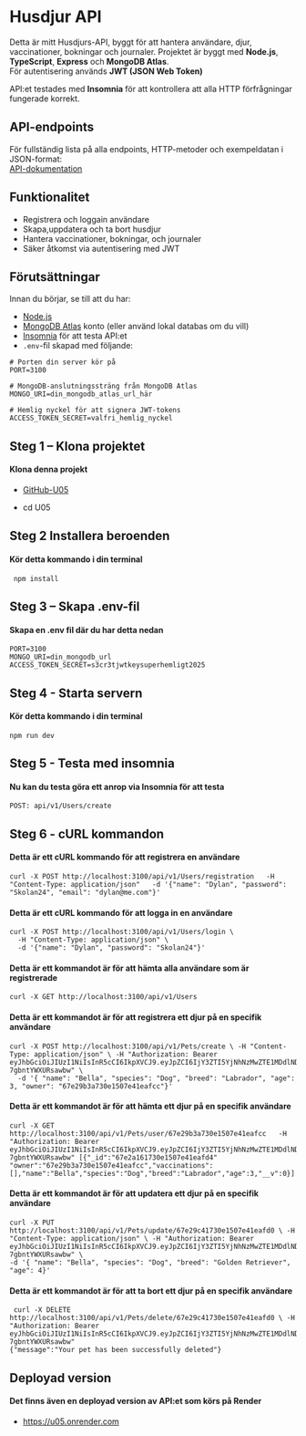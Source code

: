 # Husdjur API

Detta är mitt Husdjurs-API, byggt för att hantera användare, djur, vaccinationer, bokningar och journaler. Projektet är byggt med **Node.js**, **TypeScript**, **Express** och **MongoDB Atlas**.  
För autentisering används **JWT (JSON Web Token)**

API:et testades med **Insomnia** för att kontrollera att alla HTTP förfrågningar fungerade korrekt.

## API-endpoints

För fullständig lista på alla endpoints, HTTP-metoder och exempeldatan i JSON-format:  
[API-dokumentation](./API-Desig.md)

## Funktionalitet

- Registrera och loggain användare
- Skapa,uppdatera och ta bort husdjur
- Hantera vaccinationer, bokningar, och journaler
- Säker åtkomst via autentisering med JWT

## Förutsättningar

Innan du börjar, se till att du har:

- [Node.js](https://nodejs.org/)
- [MongoDB Atlas](https://www.mongodb.com/cloud/atlas) konto (eller använd lokal databas om du vill)
- [Insomnia](https://insomnia.rest/) för att testa API:et
- `.env`-fil skapad med följande:

```
# Porten din server kör på
PORT=3100

# MongoDB-anslutningssträng från MongoDB Atlas
MONGO_URI=din_mongodb_atlas_url_här

# Hemlig nyckel för att signera JWT-tokens
ACCESS_TOKEN_SECRET=valfri_hemlig_nyckel
```

## Steg 1 – Klona projektet

#### Klona denna projekt

- [GitHub-U05](https://github.com/Lazcano007/U05.git)

- cd U05

## Steg 2 Installera beroenden

#### Kör detta kommando i din terminal

```
 npm install
```

## Steg 3 – Skapa .env-fil

#### Skapa en .env fil där du har detta nedan

```
PORT=3100
MONGO_URI=din_mongodb_url
ACCESS_TOKEN_SECRET=s3cr3tjwtkeysuperhemligt2025
```

## Steg 4 - Starta servern

#### Kör detta kommando i din terminal

```
npm run dev
```

## Steg 5 - Testa med insomnia

#### Nu kan du testa göra ett anrop via **Insomnia** för att testa

```
POST: api/v1/Users/create
```

## Steg 6 - cURL kommandon

#### Detta är ett cURL kommando för att registrera en användare

```
curl -X POST http://localhost:3100/api/v1/Users/registration   -H "Content-Type: application/json"   -d '{"name": "Dylan", "password": "Skolan24", "email": "dylan@me.com"}'
```

#### Detta är ett cURL kommando för att logga in en användare

```
curl -X POST http://localhost:3100/api/v1/Users/login \
  -H "Content-Type: application/json" \
  -d '{"name": "Dylan", "password": "Skolan24"}'
```

#### Detta är ett kommandot är för att hämta alla användare som är registrerade

```
curl -X GET http://localhost:3100/api/v1/Users
```

#### Detta är ett kommandot är för att registrera ett djur på en specifik användare

```
curl -X POST http://localhost:3100/api/v1/Pets/create \ -H "Content-Type: application/json" \ -H "Authorization: Bearer eyJhbGciOiJIUzI1NiIsInR5cCI6IkpXVCJ9.eyJpZCI6IjY3ZTI5YjNhNzMwZTE1MDdlNDFlYWZjYyIsImlhdCI6MTc0MjkwNDIyM30.C0F12z_gCOT7A5rwKKHBcx0a3DV-7gbntYWXURsawbw" \
  -d '{ "name": "Bella", "species": "Dog", "breed": "Labrador", "age": 3, "owner": "67e29b3a730e1507e41eafcc"}'
```

#### Detta är ett kommandot är för att hämta ett djur på en specifik användare

```
curl -X GET http://localhost:3100/api/v1/Pets/user/67e29b3a730e1507e41eafcc   -H "Authorization: Bearer eyJhbGciOiJIUzI1NiIsInR5cCI6IkpXVCJ9.eyJpZCI6IjY3ZTI5YjNhNzMwZTE1MDdlNDFlYWZjYyIsImlhdCI6MTc0MjkwNDIyM30.C0F12z_gCOT7A5rwKKHBcx0a3DV-7gbntYWXURsawbw" [{"_id":"67e2a161730e1507e41eafd4" "owner":"67e29b3a730e1507e41eafcc","vaccinations":[],"name":"Bella","species":"Dog","breed":"Labrador","age":3,"__v":0}]
```

#### Detta är ett kommandot är för att updatera ett djur på en specifik användare

```
curl -X PUT http://localhost:3100/api/v1/Pets/update/67e29c41730e1507e41eafd0 \ -H "Content-Type: application/json" \ -H "Authorization: Bearer eyJhbGciOiJIUzI1NiIsInR5cCI6IkpXVCJ9.eyJpZCI6IjY3ZTI5YjNhNzMwZTE1MDdlNDFlYWZjYyIsImlhdCI6MTc0MjkwNDIyM30.C0F12z_gCOT7A5rwKKHBcx0a3DV-7gbntYWXURsawbw" \
-d '{ "name": "Bella", "species": "Dog", "breed": "Golden Retriever", "age": 4}'
```

#### Detta är ett kommandot är för att ta bort ett djur på en specifik användare

```
 curl -X DELETE http://localhost:3100/api/v1/Pets/delete/67e29c41730e1507e41eafd0 \ -H "Authorization: Bearer eyJhbGciOiJIUzI1NiIsInR5cCI6IkpXVCJ9.eyJpZCI6IjY3ZTI5YjNhNzMwZTE1MDdlNDFlYWZjYyIsImlhdCI6MTc0MjkwNDIyM30.C0F12z_gCOT7A5rwKKHBcx0a3DV-7gbntYWXURsawbw"
{"message":"Your pet has been successfully deleted"}
```

## Deployad version

#### Det finns även en deployad version av API:et som körs på Render

- <https://u05.onrender.com>